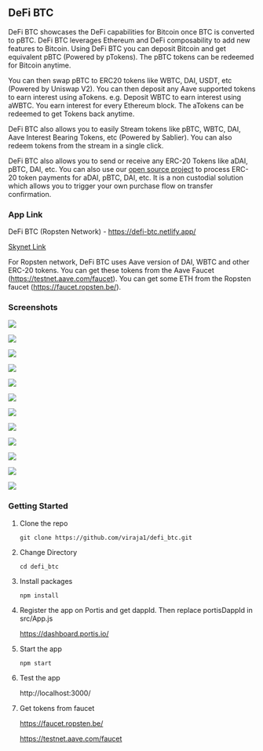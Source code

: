 ## DeFi BTC

DeFi BTC showcases the DeFi capabilities for Bitcoin once BTC is converted to pBTC. 
DeFi BTC leverages Ethereum and DeFi composability to add new features to Bitcoin.
Using DeFi BTC you can deposit Bitcoin and get equivalent pBTC (Powered by pTokens). 
The pBTC tokens can be redeemed for Bitcoin anytime. 

You can then swap pBTC to ERC20 tokens like WBTC, DAI, USDT, etc (Powered by Uniswap V2). You can then deposit 
any Aave supported tokens to earn interest using aTokens. e.g. Deposit WBTC to earn interest using aWBTC. You earn
interest for every Ethereum block. The aTokens can be redeemed to get Tokens back anytime.

DeFi BTC also allows you to easily Stream tokens like pBTC, WBTC, DAI, Aave Interest Bearing Tokens, etc 
(Powered by Sablier). You can also redeem tokens from the stream in a single click.

DeFi BTC also allows you to send or receive any ERC-20 Tokens like aDAI, pBTC, DAI, etc. You can also use our 
[open source project](https://github.com/viraja1/erc_20_payments) to process ERC-20 token payments for aDAI, pBTC, DAI, etc. It is a non custodial solution which 
allows you to trigger your own purchase flow on transfer confirmation.

### App Link

DeFi BTC (Ropsten Network) - https://defi-btc.netlify.app/ 

[Skynet Link](https://siasky.net/AACD6FzT9B8Nwk0JR_JEiF7MXCKBY38YgW8B-o2VdLuRDg)                                  

For Ropsten network, DeFi BTC uses Aave version of DAI, WBTC and other ERC-20 tokens.
You can get these tokens from the Aave Faucet (https://testnet.aave.com/faucet). 
You can get some ETH from the Ropsten faucet (https://faucet.ropsten.be/).


### Screenshots

![](screenshots/defi_btc_1.png)

![](screenshots/defi_btc_2.png)

![](screenshots/defi_btc_3.png)

![](screenshots/defi_btc_4.png)

![](screenshots/defi_btc_5.png)

![](screenshots/defi_btc_11.png)

![](screenshots/defi_btc_6.png)

![](screenshots/defi_btc_6b.png)

![](screenshots/defi_btc_7.png)

![](screenshots/defi_btc_8.png)

![](screenshots/defi_btc_9.png)

![](screenshots/defi_btc_10.png)


### Getting Started

1) Clone the repo

   ```
   git clone https://github.com/viraja1/defi_btc.git 
   ```

2) Change Directory

   ```
   cd defi_btc
   ```
   
3) Install packages

   ```
   npm install
   ```
   
4) Register the app on Portis and get dappId. Then replace portisDappId in src/App.js

   https://dashboard.portis.io/
   
5) Start the app   

   ```
   npm start 
   ```
   
6) Test the app

   http://localhost:3000/ 
   
7) Get tokens from faucet
    
   https://faucet.ropsten.be/
   
   https://testnet.aave.com/faucet